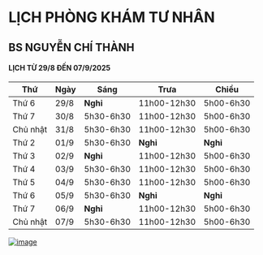 # LỊCH PHÒNG KHÁM TƯ NHÂN 
## BS NGUYỄN CHÍ THÀNH

#### LỊCH TỪ 29/8 ĐẾN 07/9/2025

|**Thứ** |**Ngày**|**Sáng** |**Trưa**   |**Chiều**|
|--      |--      |--       |--         |--       |    
|Thứ 6   |29/8    |**Nghỉ** |11h00-12h30|5h00-6h30|   
|Thứ 7   |30/8    |5h30-6h30|11h00-12h30|5h00-6h30|       
|Chủ nhật|31/8    |5h30-6h30|11h00-12h30|5h00-6h30|        
|Thứ 2   |01/9    |5h30-6h30|**Nghỉ**   |**Nghỉ** |   
|Thứ 3   |02/9    |**Nghỉ** |11h00-12h30|5h00-6h30|   
|Thứ 4   |03/9    |5h30-6h30|11h00-12h30|5h00-6h30|   
|Thứ 5   |04/9    |5h30-6h30|11h00-12h30|5h00-6h30|     
|Thứ 6   |05/9    |5h30-6h30|**Nghỉ**   |**Nghỉ** |
|Thứ 7   |06/9    |**Nghỉ** |11h00-12h30|5h00-6h30|        
|Chủ nhật|07/9    |5h30-6h30|11h00-12h30|5h00-6h30|     

[![image](https://github.com/user-attachments/assets/2f609f2a-b7fc-4d55-9ec0-78d26efa6056)](https://sites.google.com/view/bsnguyenchithanh)

